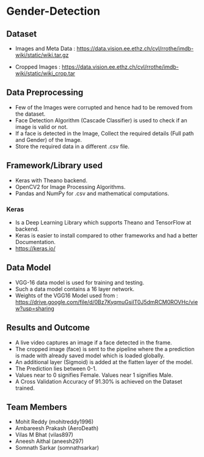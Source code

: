 # Gender-Detection

## Dataset
- Images and Meta Data : https://data.vision.ee.ethz.ch/cvl/rrothe/imdb-wiki/static/wiki.tar.gz

- Cropped Images : https://data.vision.ee.ethz.ch/cvl/rrothe/imdb-wiki/static/wiki_crop.tar

## Data Preprocessing
- Few of the Images were corrupted and hence had to be removed from the dataset.
- Face Detection Algorithm (Cascade Classifier) is used to check if an image is valid or not.
- If a face is detected in the Image, Collect the required details (Full path and Gender) of the Image.
- Store the required data in a different .csv file.

## Framework/Library used
- Keras with Theano backend.
- OpenCV2 for Image Processing Algorithms.
- Pandas and NumPy for .csv and mathematical computations.

### Keras
- Is a Deep Learning Library which supports Theano and TensorFlow at backend.
- Keras is easier to install compared to other frameworks and had a better Documentation.
- https://keras.io/

## Data Model
- VGG-16 data model is used for training and testing.
- Such a data model contains a 16 layer network.
- Weights of the VGG16 Model used from : https://drive.google.com/file/d/0Bz7KyqmuGsilT0J5dmRCM0ROVHc/view?usp=sharing

## Results and Outcome
- A live video captures an image if a face detected in the frame.
- The cropped image (face) is sent to the pipeline where the a prediction is made with already saved model which is loaded globally.
- An additional layer (Sigmoid) is added at the flatten layer of the model.
- The Prediction lies between 0-1.
- Values near to 0 signifies Female. Values near 1 signifies Male.
- A Cross Validation Accuracy of 91.30% is achieved on the Dataset trained.

## Team Members
- Mohit Reddy (mohitreddy1996)
- Ambareesh Prakash (AeroDeath)
- Vilas M Bhat (vilas897)
- Aneesh Aithal (aneesh297)
- Somnath Sarkar (somnathsarkar)
